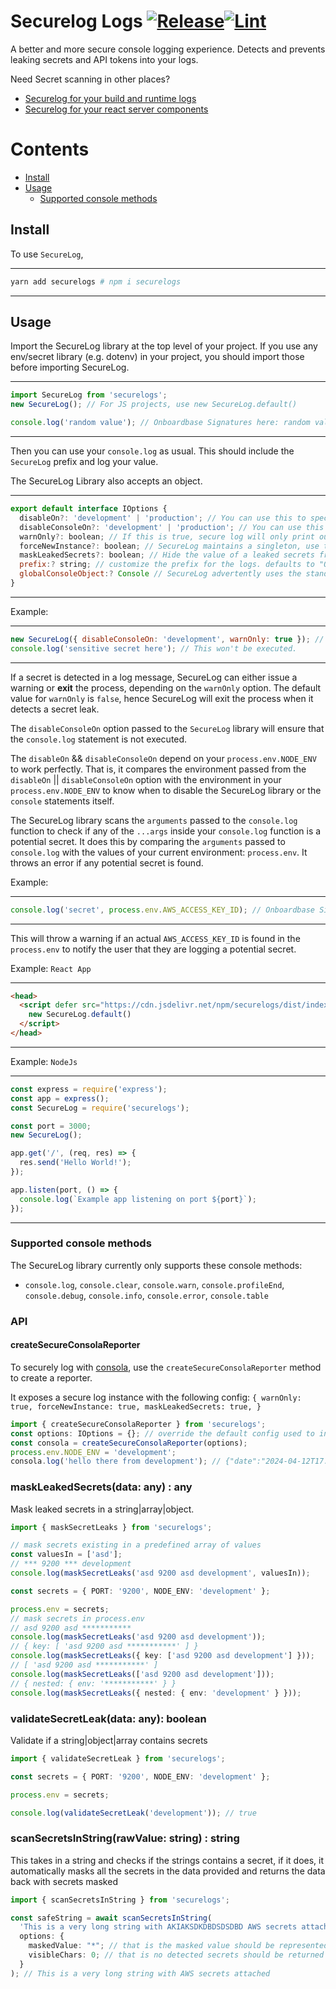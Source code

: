 <div align=“center”>

# Securelog Logs [![Release](https://github.com/onboardbase/secure-log/actions/workflows/main.yml/badge.svg)](https://github.com/onboardbase/secure-log/actions/workflows/main.yml)[![Lint](https://github.com/onboardbase/secure-log/actions/workflows/main.yml/badge.svg)](https://github.com/onboardbase/secure-log/actions/workflows/main.yml)

A better and more secure console logging experience. Detects and prevents leaking secrets and API tokens into your logs.

Need Secret scanning in other places?

- [Securelog for your build and runtime logs](https://github.com/Onboardbase/securelog-scan)
- [Securelog for your react server components](https://github.com/Onboardbase/securelog-rsc)

</div>

# Contents

- [Install](#install)
- [Usage](#usage)
  - [Supported console methods](#supported-console-methods)

## Install

To use `SecureLog`,

---

```bash
yarn add securelogs # npm i securelogs
```

---

## Usage

Import the SecureLog library at the top level of your project. If you use any env/secret library (e.g. dotenv) in your project, you should import those before importing SecureLog.

---

```js
import SecureLog from 'securelogs';
new SecureLog(); // For JS projects, use new SecureLog.default()

console.log('random value'); // Onboardbase Signatures here: random value.
```

---

Then you can use your `console.log` as usual. This should include the `SecureLog` prefix and log your value.

The SecureLog Library also accepts an object.

---

```js
export default interface IOptions {
  disableOn?: 'development' | 'production'; // You can use this to specify if you want the SecureLog library to be disabled in a specific environment
  disableConsoleOn?: 'development' | 'production'; // You can use this to disable the console entirely in a specific environment
  warnOnly?: boolean; // If this is true, secure log will only print out a warning message rather than exit the program when it detects a secret leak.
  forceNewInstance?: boolean; // SecureLog maintains a singleton, use this option to refresh the singleton and updating the config in the process.
  maskLeakedSecrets?: boolean; // Hide the value of a leaked secrets from reaching the console
  prefix:? string; // customize the prefix for the logs. defaults to "Onboardbase Signatures here:"
  globalConsoleObject:? Console // SecureLog advertently uses the standard console.log to output to the console, this option enables configuring the standard console object that is used within the library to output to the console.
}
```

---

Example:

---

```js
new SecureLog({ disableConsoleOn: 'development', warnOnly: true }); // This will disable the SecureLog library on development environment.
console.log('sensitive secret here'); // This won't be executed.
```

---

If a secret is detected in a log message, SecureLog can either issue a warning or **exit** the process, depending on the `warnOnly` option. The default value for `warnOnly` is `false`, hence SecureLog will exit the process when it detects a secret leak.

The `disableConsoleOn` option passed to the `SecureLog` library will ensure that the `console.log` statement is not executed.

The `disableOn` && `disableConsoleOn` depend on your `process.env.NODE_ENV` to work perfectly. That is, it compares the environment passed from the `disableOn` || `disableConsoleOn` option with the environment in your `process.env.NODE_ENV` to know when to disable the SecureLog library or the `console` statements itself.

The SecureLog library scans the `arguments` passed to the `console.log` function to check if any of the `...args` inside your `console.log` function is a potential secret. It does this by comparing the `arguments` passed to `console.log` with the values of your current environment: `process.env`. It throws an error if any potential secret is found.

Example:

---

```js
console.log('secret', process.env.AWS_ACCESS_KEY_ID); // Onboardbase Signatures here: ************ is a valid secret for the key: AWS_ACCESS_KEY_ID
```

---

This will throw a warning if an actual `AWS_ACCESS_KEY_ID` is found in the `process.env` to notify the user that they are logging a potential secret.

Example: `React App`

---

```html
<head>
  <script defer src="https://cdn.jsdelivr.net/npm/securelogs/dist/index.min.js">
    new SecureLog.default()
  </script>
</head>
```

---

Example: `NodeJs`

---

```js
const express = require('express');
const app = express();
const SecureLog = require('securelogs');

const port = 3000;
new SecureLog();

app.get('/', (req, res) => {
  res.send('Hello World!');
});

app.listen(port, () => {
  console.log(`Example app listening on port ${port}`);
});
```

---

### Supported console methods

The SecureLog library currently only supports these console methods:

- `console.log`, `console.clear`, `console.warn`, `console.profileEnd`, `console.debug`, `console.info`, `console.error`, `console.table`

### API

#### createSecureConsolaReporter

To securely log with [consola](https://github.com/unjs/consola), use the `createSecureConsolaReporter` method to create a reporter.

It exposes a secure log instance with the following config: `{ warnOnly: true, forceNewInstance: true, maskLeakedSecrets: true, }`

```ts
import { createSecureConsolaReporter } from 'securelogs';
const options: IOptions = {}; // override the default config used to initialize secure log instance
const consola = createSecureConsolaReporter(options);
process.env.NODE_ENV = 'development';
consola.log('hello there from development'); // {"date":"2024-04-12T17:46:07.099Z","args":["hello there from ***********"],"type":"log","level":2,"tag":""}
```

### maskLeakedSecrets(data: any) : any

Mask leaked secrets in a string|array|object.

```ts
import { maskSecretLeaks } from 'securelogs';

// mask secrets existing in a predefined array of values
const valuesIn = ['asd'];
// *** 9200 *** development
console.log(maskSecretLeaks('asd 9200 asd development', valuesIn));

const secrets = { PORT: '9200', NODE_ENV: 'development' };

process.env = secrets;
// mask secrets in process.env
// asd 9200 asd ***********
console.log(maskSecretLeaks('asd 9200 asd development'));
// { key: [ 'asd 9200 asd ***********' ] }
console.log(maskSecretLeaks({ key: ['asd 9200 asd development'] }));
// [ 'asd 9200 asd ***********' ]
console.log(maskSecretLeaks(['asd 9200 asd development']));
// { nested: { env: '***********' } }
console.log(maskSecretLeaks({ nested: { env: 'development' } }));
```

### validateSecretLeak(data: any): boolean

Validate if a string|object|array contains secrets

```ts
import { validateSecretLeak } from 'securelogs';

const secrets = { PORT: '9200', NODE_ENV: 'development' };

process.env = secrets;

console.log(validateSecretLeak('development')); // true
```

### scanSecretsInString(rawValue: string) : string

This takes in a string and checks if the strings contains a secret, if it does, it automatically masks all the secrets in the data provided and returns the data back with secrets masked

```ts
import { scanSecretsInString } from 'securelogs';

const safeString = await scanSecretsInString(
  'This is a very long string with AKIAKSDKDBDSDSDBD AWS secrets attached',
  options: {
    maskedValue: "*"; // that is the masked value should be represented by "*", if masked value is an empty string, all found secrets wont have a value
    visibleChars: 0; // that is no detected secrets should be returned
  }
); // This is a very long string with AWS secrets attached
```
